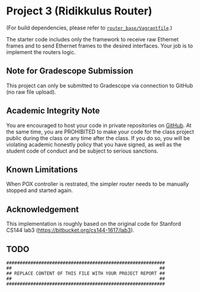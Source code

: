 Project 3 (Ridikkulus Router)
=============================

(For build dependencies, please refer to [`router_base/Vagrantfile`](router_base/Vagrantfile).)

The starter code includes only the framework to receive raw Ethernet frames and to send Ethernet frames to the desired interfaces.  Your job is to implement the routers logic.

## Note for Gradescope Submission

This project can only be submitted to Gradescope via connection to GitHub (no raw file upload).

## Academic Integrity Note

You are encouraged to host your code in private repositories on [GitHub](https://github.com/).  At the same time, you are PROHIBITED to make your code for the class project public during the class or any time after the class.  If you do so, you will be violating academic honestly policy that you have signed, as well as the student code of conduct and be subject to serious sanctions.

## Known Limitations

When POX controller is restrated, the simpler router needs to be manually stopped and started again.

## Acknowledgement

This implementation is roughly based on the original code for Stanford CS144 lab3 (https://bitbucket.org/cs144-1617/lab3).

## TODO

    ###########################################################
    ##                                                       ##
    ## REPLACE CONTENT OF THIS FILE WITH YOUR PROJECT REPORT ##
    ##                                                       ##
    ###########################################################
